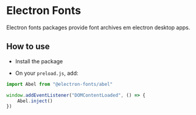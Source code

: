 # Electron Fonts

Electron fonts packages provide font archives em electron desktop apps.

## How to use

* Install the package

* On your `preload.js`, add:

```ts
import Abel from "@electron-fonts/abel"

window.addEventListener("DOMContentLoaded", () => {
    Abel.inject()
})
```